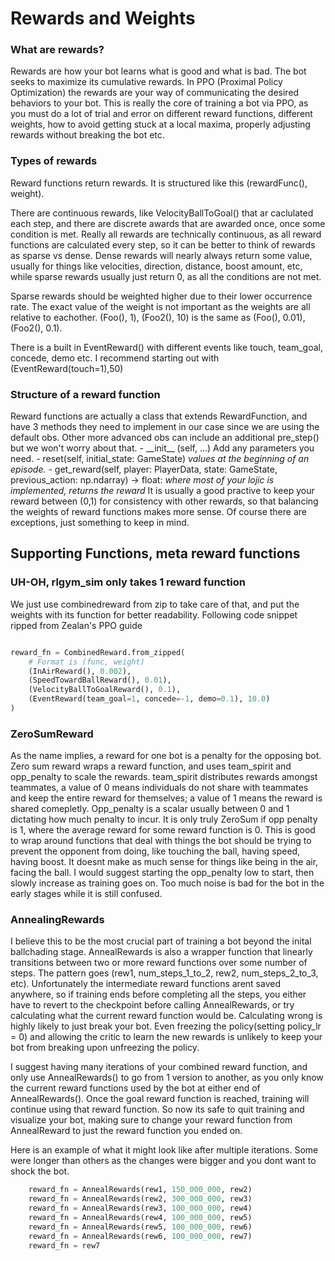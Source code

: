 # Rewards and Weights
### **What are rewards?**

Rewards are how your bot learns what is good and what is bad. The bot seeks to maximize its cumulative rewards. In PPO (Proximal Policy Optimization) the rewards are your way of communicating the desired behaviors to your bot. This is really the core of training a bot via PPO, as you must do a lot of trial and error on different reward functions, different weights, how to avoid getting stuck at a local maxima, properly adjusting rewards without breaking the bot etc. 


### **Types of rewards**

  Reward functions return rewards. It is structured like this (rewardFunc(), weight).
  
  There are continuous rewards, like VelocityBallToGoal() that ar caclulated each step, and there are discrete awards that are awarded once, once some condition is met. Really all rewards are technically continuous, as all reward functions are calculated every step, so it can be better to think of rewards as sparse vs dense. Dense rewards will nearly always return some value, usually for things like velocities, direction, distance, boost amount, etc, while sparse rewards usually just return 0, as all the conditions are not met. 
  
  Sparse rewards should be weighted higher due to their lower occurrence rate. The exact value of the weight is not important as the weights are all relative to eachother. (Foo(), 1), (Foo2(), 10) is the same as (Foo(), 0.01), (Foo2(), 0.1). 
  
  There is a built in EventReward() with different events like touch, team_goal, concede, demo etc. I recommend starting out with (EventReward(touch=1),50)



### **Structure of a reward function**

  Reward functions are actually a class that extends RewardFunction, and have 3 methods they need to implement in our case since we are using the default obs. Other more advanced obs can include an additional pre_step() but we won't worry about that.
    - \_\_init_\_ (self, ...) Add any parameters you need.
    - reset(self, initial_state: GameState)  _values at the beginning of an episode._
    - get_reward(self, player: PlayerData, state: GameState, previous_action: np.ndarray) -> float: _where most of your lojic is implemented, returns the reward_
        It is usually a good practive to keep your reward between (0,1) for consistency with other rewards, so that balancing the weights of reward functions makes more sense. Of course there are exceptions, just something to keep in mind.

## Supporting Functions, meta reward functions
### **UH-OH, rlgym_sim only takes 1 reward function**
We just use combinedreward from zip to take care of that, and put the weights with its function for better readability. Following code snippet ripped from Zealan's PPO guide
```py

reward_fn = CombinedReward.from_zipped(
    # Format is (func, weight)
    (InAirReward(), 0.002),
    (SpeedTowardBallReward(), 0.01),
    (VelocityBallToGoalReward(), 0.1),
    (EventReward(team_goal=1, concede=-1, demo=0.1), 10.0)
)
```


### **ZeroSumReward**
As the name implies, a reward for one bot is a penalty for the opposing bot. Zero sum reward wraps a reward function, and uses team_spirit and opp_penalty to scale the rewards. team_spirit distributes rewards amongst teammates, a value of 0 means individuals do not share with teammates and keep the entire reward for themselves; a value of 1 means the reward is shared comepletly. Opp_penalty is a scalar usually between 0 and 1 dictating how much penalty to incur. It is only truly ZeroSum if opp penalty is 1, where the average reward for some reward function is 0. This is good to wrap around functions that deal with things the bot should be trying to prevent the opponent from doing, like touching the ball, having speed, having boost. It doesnt make as much sense for things like being in the air, facing the ball. I would suggest starting the opp_penalty low to start, then slowly increase as training goes on. Too much noise is bad for the bot in the early stages while it is still confused.


### **AnnealingRewards**
I believe this to be the most crucial part of training a bot beyond the inital ballchading stage. AnnealRewards is also a wrapper function that linearly transitions between two or more reward functions over some number of steps. The pattern goes (rew1, num_steps_1_to_2, rew2, num_steps_2_to_3, etc). Unfortunately the intermediate reward functions arent saved anywhere, so if training ends before completing all the steps, you either have to revert to the checkpoint before calling AnnealRewards, or try calculating what the current reward function would be. Calculating wrong is highly likely to just break your bot. Even freezing the policy(setting policy_lr = 0) and allowing the critic to learn the new rewards is unlikely to keep your bot from breaking upon unfreezing the policy. 

I suggest having many iterations of your combined reward function, and only use AnnealRewards() to go from 1 version to another, as you only know the current reward functions used by the bot at either end of AnnealRewards(). Once the goal reward function is reached, training will continue using that reward function. So now its safe to quit training and visualize your bot, making sure to change your reward function from AnnealReward to just the reward function you ended on.

Here is an example of what it might look like after multiple iterations. Some were longer than others as the changes were bigger and you dont want to shock the bot.
```py
    reward_fn = AnnealRewards(rew1, 150_000_000, rew2)
    reward_fn = AnnealRewards(rew2, 300_000_000, rew3)
    reward_fn = AnnealRewards(rew3, 100_000_000, rew4)
    reward_fn = AnnealRewards(rew4, 100_000_000, rew5)
    reward_fn = AnnealRewards(rew5, 100_000_000, rew6)
    reward_fn = AnnealRewards(rew6, 100_000_000, rew7)
    reward_fn = rew7
```



